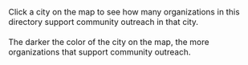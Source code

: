 <br>
<br>
<span style="font-size:16px;">Click a city on the map to see how many organizations in this directory support community outreach in that city.<br>
<br>
 The darker the color of the city on the map, the more organizations that support community outreach.<br>
<br>
<br>